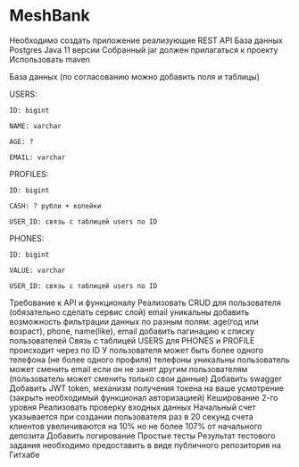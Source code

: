 # MeshBank

Необходимо создать приложение реализующие REST API
База данных Postgres
Java 11 версии
Собранный jar должен прилагаться к проекту
Использовать maven

База данных (по согласованию можно добавить поля и таблицы)

USERS:

    ID: bigint
    
    NAME: varchar
    
    AGE: ?
    
    EMAIL: varchar
    
PROFILES:
    
    ID: bigint
    
    CASH: ? рубли + копейки
    
    USER_ID: связь с таблицей users по ID

PHONES:
    
    ID: bigint
    
    VALUE: varchar

    USER_ID: связь с таблицей users по ID

Требование к API и функционалу
Реализовать CRUD для пользователя (обязательно сделать сервис слой)
email уникальны
добавить возможность фильтрации данных по разным полям: age(год или возраст), phone, name(like), email 
добавить пагинацию к списку пользователей
Связь с таблицей USERS для PHONES и PROFILE  происходит через по ID
У пользователя может быть более одного телефона (не более одного профиля)
телефоны уникальны
пользователь может сменить email если он не занят другим пользователям (пользователь может сменить только свои данные)
Добавить swagger
Добавить JWT token, механизм получения токена на ваше усмотрение (закрыть необходимый функционал авторизацией)
Кеширование 2-го уровня
Реализовать проверку входных данных
Начальный счет указывается при создании пользователя
раз в 20 секунд счета клиентов увеличиваются на 10% но не более 107% от начального депозита
Добавить логирование
Простые тесты
Результат тестового задания необходимо предоставить в виде публичного репозитория на Гитхабе 
